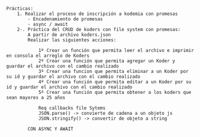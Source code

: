     Prácticas:
        1. Realizar el proceso de inscripción a kodemia con promesas
            - Encadenamiento de promesas
            - async / await
        2-. Práctica del CRUD de koders con file system con promesas:
            A partir de archivo koders.json
            Realizar las siguientes acciones:

                1º Crear un función que permita leer el archivo e imprimir en consola el arreglo de Koders
                2º Crear una función que permita agregar un Koder y guardar el archivo con el cambio realizado
                3º Crear una funcion que permita eliminar a un Koder por su id y guardar el archivo con el cambio realizado
                4º Crear una función que permita editar a un Koder por su id y guardar el archivo con el cambio realizado
                5º Crear una función que permita obtener a los koders que sean mayores a 25 años

                Req callbacks file Sytems
                JSON.parse() -> convierte de cadena a un objeto js
                JSON.stringify() -> convertir de objeto a string

            CON ASYNC Y AWAIT